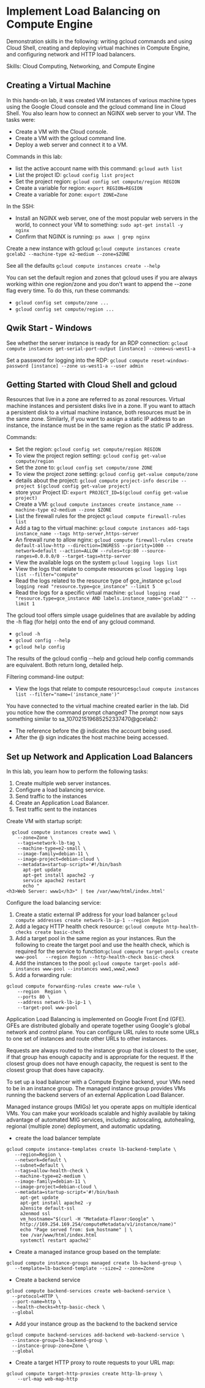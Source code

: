 # Implement Load Balancing on Compute Engine
Demonstration skills in the following: writing gcloud commands and using Cloud Shell, creating and deploying virtual machines in Compute Engine, and configuring network and HTTP load balancers.

Skills: Cloud Computing, Networking, and Compute Engine

## Creating a Virtual Machine
In this hands-on lab, it was created VM instances of various machine types using the Google Cloud console and the gcloud command line in Cloud Shell. You also learn how to connect an NGINX web server to your VM. The tasks were: 
- Create a VM with the Cloud console.
- Create a VM with the gcloud command line.
- Deploy a web server and connect it to a VM.

Commands in this lab:
- list the active account name with this command: ```gcloud auth list```
- List the project ID: ```gcloud config list project```
- Set the project region: ```gcloud config set compute/region REGION```
- Create a variable for region: ```export REGION=REGION```
- Create a variable for zone: ```export ZONE=Zone```


In the SSH:
- Install an NGINX web server, one of the most popular web servers in the world, to connect your VM to something: ```sudo apt-get install -y nginx```
- Confirm that NGINX is running: ```ps auwx | grep nginx```


Create a new instance with gcloud ```gcloud compute instances create gcelab2 --machine-type e2-medium --zone=$ZONE ```

See all the defaults ```gcloud compute instances create --help```


You can set the default region and zones that gcloud uses if you are always working within one region/zone and you don't want to append the --zone flag every time. To do this, run these commands:
- ```gcloud config set compute/zone ...```
- ```gcloud config set compute/region ...```

## Qwik Start - Windows
See whether the server instance is ready for an RDP connection: ```gcloud compute instances get-serial-port-output [instance] --zone=us-west1-a```

Set a password for logging into the RDP: ```gcloud compute reset-windows-password [instance] --zone us-west1-a --user admin```

## Getting Started with Cloud Shell and gcloud
Resources that live in a zone are referred to as zonal resources. Virtual machine instances and persistent disks live in a zone. If you want to attach a persistent disk to a virtual machine instance, both resources must be in the same zone. Similarly, if you want to assign a static IP address to an instance, the instance must be in the same region as the static IP address.

Commands:
- Set the region: `gcloud config set compute/region REGION`
- To view the project region setting: `gcloud config get-value compute/region`
- Set the zone to: `gcloud config set compute/zone ZONE`
- To view the project zone setting: `gcloud config get-value compute/zone`
- details about the project: `gcloud compute project-info describe --project $(gcloud config get-value project)`
- store your Project ID: `export PROJECT_ID=$(gcloud config get-value project)`
- Create a VM: `gcloud compute instances create instance_name --machine-type e2-medium --zone $ZONE`
- List the firewall rules for the project `gcloud compute firewall-rules list`
- Add a tag to the virtual machine: `gcloud compute instances add-tags instance_name --tags http-server,https-server`
- An firewall rune to allow nginx: `gcloud compute firewall-rules create default-allow-http --direction=INGRESS --priority=1000 --network=default --action=ALLOW --rules=tcp:80 --source-ranges=0.0.0.0/0 --target-tags=http-server`
- View the available logs on the system `gcloud logging logs list`
- View the logs that relate to compute resources `gcloud logging logs list --filter="compute"`
- Read the logs related to the resource type of gce_instance `gcloud logging read "resource.type=gce_instance" --limit 5`
- Read the logs for a specific virtual machine: `gcloud logging read "resource.type=gce_instance AND labels.instance_name='gcelab2'" --limit 1`

The gcloud tool offers simple usage guidelines that are available by adding the -h flag (for help) onto the end of any gcloud command.
- `gcloud -h`
- `gcloud config --help`
- `gcloud help config`

The results of the gcloud config --help and gcloud help config commands are equivalent. Both return long, detailed help.


Filtering command-line output:
- View the logs that relate to compute resources`gcloud compute instances list --filter="name=('instance_name')"`

You have connected to the virtual machine created earlier in the lab. Did you notice how the command prompt changed?
The prompt now says something similar to sa_107021519685252337470@gcelab2:
- The reference before the @ indicates the account being used.
- After the @ sign indicates the host machine being accessed.

## Set up Network and Application Load Balancers
In this lab, you learn how to perform the following tasks:
1. Create multiple web server instances.
1. Configure a load balancing service.
1. Send traffic to the instances
1. Create an Application Load Balancer.
1. Test traffic sent to the instances

Create VM with startup script: 
```
  gcloud compute instances create www1 \
    --zone=Zone \
    --tags=network-lb-tag \
    --machine-type=e2-small \
    --image-family=debian-11 \
    --image-project=debian-cloud \
    --metadata=startup-script='#!/bin/bash
      apt-get update
      apt-get install apache2 -y
      service apache2 restart
      echo "
<h3>Web Server: www1</h3>" | tee /var/www/html/index.html'
```

Configure the load balancing service:
1. Create a static external IP address for your load balancer `gcloud compute addresses create network-lb-ip-1 --region Region`
1. Add a legacy HTTP health check resource: `gcloud compute http-health-checks create basic-check`
1. Add a target pool in the same region as your instances. Run the following to create the target pool and use the health check, which is required for the service to function:`gcloud compute target-pools create www-pool   --region Region --http-health-check basic-check`
1. Add the instances to the pool: `gcloud compute target-pools add-instances www-pool --instances www1,www2,www3`
1. Add a forwarding rule:
```
gcloud compute forwarding-rules create www-rule \
    --region  Region \
    --ports 80 \
    --address network-lb-ip-1 \
    --target-pool www-pool
```

Application Load Balancing is implemented on Google Front End (GFE). GFEs are distributed globally and operate together using Google's global network and control plane. You can configure URL rules to route some URLs to one set of instances and route other URLs to other instances.

Requests are always routed to the instance group that is closest to the user, if that group has enough capacity and is appropriate for the request. If the closest group does not have enough capacity, the request is sent to the closest group that does have capacity.

To set up a load balancer with a Compute Engine backend, your VMs need to be in an instance group. The managed instance group provides VMs running the backend servers of an external Application Load Balancer.

Managed instance groups (MIGs) let you operate apps on multiple identical VMs. You can make your workloads scalable and highly available by taking advantage of automated MIG services, including: autoscaling, autohealing, regional (multiple zone) deployment, and automatic updating.

-  create the load balancer template
```
gcloud compute instance-templates create lb-backend-template \
   --region=Region \
   --network=default \
   --subnet=default \
   --tags=allow-health-check \
   --machine-type=e2-medium \
   --image-family=debian-11 \
   --image-project=debian-cloud \
   --metadata=startup-script='#!/bin/bash
     apt-get update
     apt-get install apache2 -y
     a2ensite default-ssl
     a2enmod ssl
     vm_hostname="$(curl -H "Metadata-Flavor:Google" \
     http://169.254.169.254/computeMetadata/v1/instance/name)"
     echo "Page served from: $vm_hostname" | \
     tee /var/www/html/index.html
     systemctl restart apache2'
```
- Create a managed instance group based on the template:
```
gcloud compute instance-groups managed create lb-backend-group \
   --template=lb-backend-template --size=2 --zone=Zone
```
- Create a backend service
```
gcloud compute backend-services create web-backend-service \
  --protocol=HTTP \
  --port-name=http \
  --health-checks=http-basic-check \
  --global
```

- Add your instance group as the backend to the backend service
```
gcloud compute backend-services add-backend web-backend-service \
  --instance-group=lb-backend-group \
  --instance-group-zone=Zone \
  --global
```
- Create a target HTTP proxy to route requests to your URL map:
```
gcloud compute target-http-proxies create http-lb-proxy \
    --url-map web-map-http
```